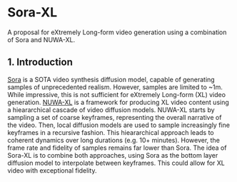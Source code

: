 # Sora-XL

A proposal for eXtremely Long-form video generation using a combination of Sora and NUWA-XL.

## 1. Introduction

[Sora](https://openai.com/sora) is a SOTA video synthesis diffusion model, capable of generating samples of unprecedented realism. However, samples are limited to ~1m. While impressive, this is not sufficient for eXtremely Long-form (XL) video generation. [NUWA-XL](https://arxiv.org/abs/2303.12346) is a framework for producing XL video content using a hieararchical cascade of video diffusion models. NUWA-XL starts by sampling a set of coarse keyframes, representing the overall narrative of the video. Then, local diffusion models are used to sample increasingly fine keyframes in a recursive fashion. This hieararchical approach leads to coherent dynamics over long durations (e.g. 10+ minutes). However, the frame rate and fidelity of samples remains far lower than Sora. The idea of Sora-XL is to combine both approaches, using Sora as the bottom layer diffusion model to interpolate between keyframes. This could allow for XL video with exceptional fidelity.
